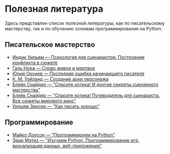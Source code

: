 # Полезная литература

Здесь представлен список полезной литературы, как по писательскому мастерству, так и по обучению основам программирования на Python.

## Писательское мастерство

- <a href="/src/.vuepress/public/misc/literature/scenario/indik.pdf" download>Индик Уильям — Психология для сценаристов: Построение конфликта в сюжете</a>
- <a href="/src/.vuepress/public/misc/literature/scenario/nora_gal.pdf" download>Галь Нора — Слово живое и мертвое</a>
- <a href="/src/.vuepress/public/misc/literature/scenario/okunev.fb2" download>Юрий Окунев — Последняя ошибка начинающего писателя</a>
- <a href="/src/.vuepress/public/misc/literature/scenario/weiland.fb2" download>К. М. Уэйланд — Создание арки персонажа</a>
- [Блейк Снайдер — "Спасите котика! И другие секреты сценарного мастерства"](https://www.ozon.ru/product/spasite-kotika-i-drugie-sekrety-stsenarnogo-masterstva-27596849/)
- <a href="/src/.vuepress/public/misc/literature/scenario/snyder_2.pdf" download>Блейк Снайдер — "Спасите котика! Путеводитель для сценариста. Все сюжеты мирового кино"</a>
- [Уильям Зинсер — "Как писать хорошо"](https://www.ozon.ru/product/kak-pisat-horosho-klassicheskoe-rukovodstvo-po-sozdaniyu-nehudozhestvennyh-tekstov-20407373/)

## Программирование
- <a href="/src/.vuepress/public/misc/literature/code/dawson.pdf" download>Майкл Доусон — "Программируем на Python"</a>
- [Эрик Мэтиз — "Изучаем Python. Программирование игр, визуализация данных, веб-приложения"](https://www.ozon.ru/product/izuchaem-python-programmirovanie-igr-vizualizatsiya-dannyh-veb-prilozheniya-138132785/)


